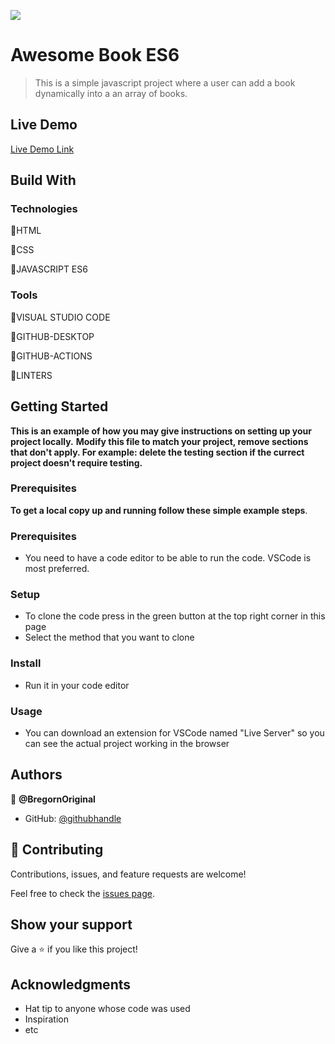 ![](https://img.shields.io/badge/Microverse-blueviolet)

# Awesome Book ES6

> This is a simple javascript project where a user can add a book dynamically into a an array of books.

## Live Demo

[Live Demo Link](https://bregornoriginal.github.io/Awesome-Books-ES6/)

## Build With

### Technologies

🔷HTML

🔷CSS

🔷JAVASCRIPT ES6

### Tools

💠VISUAL STUDIO CODE

💠GITHUB-DESKTOP

💠GITHUB-ACTIONS

💠LINTERS

## Getting Started

**This is an example of how you may give instructions on setting up your project locally.**
**Modify this file to match your project, remove sections that don't apply. For example: delete the testing section if the currect project doesn't require testing.**
### Prerequisites

**To get a local copy up and running follow these simple example steps**.

### Prerequisites

- You need to have a code editor to be able to run the code. VSCode is most preferred.

### Setup

- To clone the code press in the green button at the top right corner in this page
- Select the method that you want to clone

### Install

- Run it in your code editor

### Usage

- You can download an extension for VSCode named "Live Server" so you can see the actual project working in the browser

## Authors

👤 **@BregornOriginal**

- GitHub: [@githubhandle](https://github.com/@BregornOriginal)

## 🤝 Contributing

Contributions, issues, and feature requests are welcome!

Feel free to check the [issues page](../../issues/).

## Show your support

Give a ⭐️ if you like this project!

## Acknowledgments

- Hat tip to anyone whose code was used
- Inspiration
- etc

